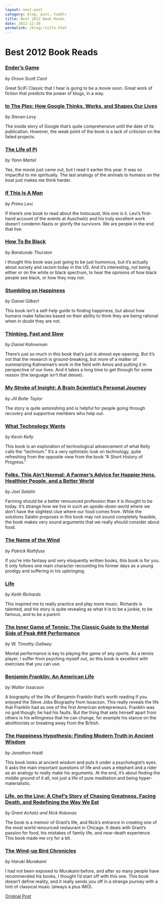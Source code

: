 ```yaml
---
layout: next-post
category: blog, post, tumblr
title: Best 2012 Book Reads
date: 2012-12-30
permalink: /blog/:title.html
---
```


# Best 2012 Book Reads

### [Ender’s Game](http://www.goodreads.com/book/show/375802.Ender_s_Game)
*by Orson Scott Card*

Great SciFi Classic that I hear is going to be a movie soon. Great work of fiction that predicts the power of blogs, in a way.

### [In The Plex: How Google Thinks, Works, and Shapes Our Lives](http://www.goodreads.com/book/show/7841446-in-the-plex)
*by Steven Levy*

The inside story of Google that’s quite comprehensive until the date of its publication. However, the weak point of the book is a lack of criticism on the failed projects.

### [The Life of Pi](http://www.goodreads.com/book/show/4214.Life_of_Pi)
*by Yann Martel*

Yes, the movie just came out, but I read it earlier this year. It was so impactful to me spiritually. The last analogy of the animals to humans on the boat just makes me think harder.

### [If This Is A Man](http://www.goodreads.com/book/show/6181.If_This_Is_a_Man_The_Truce)
*by Primo Levi*

If there’s one book to read about the holocaust, this one is it. Levi’s first-hand account of the events at Auschwitz and his truly excellent work doesn’t condemn Nazis or glorify the survivors. We are people in the end that live.

### [How To Be Black](http://www.goodreads.com/book/show/12959743-how-to-be-black)
*by Baratunde Thurston*

I thought this book was just going to be just humorous, but it’s actually about society and racism today in the US. And it’s interesting, not being either or on the white or black spectrum, to hear the opinions of how black people see black, or how they may not.

### [Stumbling on Happiness](http://www.goodreads.com/book/show/56627.Stumbling_on_Happiness)
*by Daniel Gilbert*

This book isn’t a self-help guide to finding happiness, but about how humans make fallacies based on their ability to think they are being rational when in doubt they are not.

### [Thinking, Fast and Slow](http://www.goodreads.com/book/show/11468377-thinking-fast-and-slow)
*by Daniel Kahneman*

There’s just so much in this book that’s just is almost eye-opening. But it’s not that the research is ground-breaking, but more of a matter of summarizing Kahneman’s work in the field with Amos and putting it in perspective of our lives. And it takes a long time to get through for some reason (the language isn’t that dense).

### [My Stroke of Insight: A Brain Scientist’s Personal Journey](http://www.goodreads.com/book/show/142292.My_Stroke_of_Insight)
*by Jill Bolte Taylor*

The story is quite astonishing and is helpful for people going through recovery and supportive members who help out.

### [What Technology Wants](http://www.goodreads.com/book/show/7954936-what-technology-wants)
*by Kevin Kelly*

This book is an exploration of technological advancement of what Kelly calls the “technium.” It’s a very optimistic look on technology, quite refreshing from the opposite view from the book “A Short History of Progress."

### [Folks, This Ain’t Normal: A Farmer’s Advice for Happier Hens, Healthier People, and a Better World](http://www.goodreads.com/book/show/11521956-folks-this-ain-t-normal)
*by Joel Salatin*

Farming should be a better renounced profession than it is thought to be today. It’s strange how we live in such an upside-down world where we don’t have the slightest clue where our food comes from. While the solutions Salatin proposes in this book may not sound completely feasible, the book makes very sound arguments that we really should consider about food.

### [The Name of the Wind](http://www.goodreads.com/book/show/186074.The_Name_of_the_Wind)
*by Patrick Rothfuss*

If you’re into fantasy and very eloquently written books, this book is for you. It only follows one main character recounting his former days as a young prodigy and suffering in his upbringing.

### [Life](http://www.goodreads.com/book/show/9439303-life)
*by Keith Richards*

This inspired me to really practice and play more music. Richards is talented, and his story is quite revealing as what it is to be a junkie, to be famous, and to be a parent.

### [The Inner Game of Tennis: The Classic Guide to the Mental Side of Peak ### Performance](http://www.goodreads.com/book/show/905.The_Inner_Game_of_Tennis)
*by W. Timothy Gallwey*

Mental performance is key to playing the game of any sports. As a tennis player, I suffer from psyching myself out, so this book is excellent with exercises that you can use.

### [Benjamin Franklin: An American Life](http://www.goodreads.com/book/show/10883.Benjamin_Franklin)
*by Walter Issacson*

A biography of the life of Benjamin Franklin that’s worth reading if you enjoyed the Steve Jobs Biography from Issacson. This really reveals the life that Franklin had as one of the first American entrepreneurs. Franklin was no god though; he had his faults. But the thing that sets himself apart from others is his willingness that he can change, for example his stance on the abolitionists or breaking away from the British.

### [The Happiness Hypothesis: Finding Modern Truth in Ancient Wisdom](http://www.goodreads.com/book/show/96884.The_Happiness_Hypothesis)
*by Jonathon Haidt*

This book looks at ancient wisdom and puts it under a psychologist’s eyes. It asks the main important questions of life and uses a elephant and a rider as an analogy to really make his arguments. At the end, it’s about finding the middle ground of it all, not just a life of pure meditation and being hyper-materialistic.

### [Life, on the Line: A Chef’s Story of Chasing Greatness, Facing Death, and Redefining the Way We Eat](http://www.goodreads.com/book/show/8667490-life-on-the-line)
*by Grant Achatz and Nick Kokonas*

The book is a memoir of Grant’s life, and Nick’s entrance in creating one of the most world renounced restaurant in Chicago. It deals with Grant’s passion for food, his mistakes of family life, and near-death experience. This book made me cry for a bit.

### [The Wind-up Bird Chronicles](http://www.goodreads.com/book/show/11275.The_Wind_Up_Bird_Chronicle)
*by Haruki Murakami*

I had not been exposed to Murakami before, and after so many people have recommended his books, I thought I’d start off with this one. This book doesn’t define reality, and it really sends you off in a strange journey with a hint of classical music (always a plus IMO).

[Original Post](http://jermspeaks.com/post/39285329830/best-2012-book-reads)
